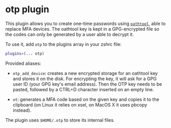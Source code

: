 # otp plugin

This plugin allows you to create one-time passwords
using [`oathtool`](https://www.nongnu.org/oath-toolkit/man-oathtool.html), able to replace MFA devices. The oathtool key
is kept in a GPG-encrypted file so the codes can only be generated by a user able to decrypt it.

To use it, add `otp` to the plugins array in your zshrc file:

```zsh
plugins=(... otp)
```

Provided aliases:

- `otp_add_device`: creates a new encrypted storage for an oathtool key and stores it on the disk. For encrypting the
  key, it will ask for a GPG user ID (your GPG key's email address). Then the OTP key needs to be pasted, followed by a
  CTRL+D character inserted on an empty line.

- `ot`: generates a MFA code based on the given key and copies it to the clipboard
  (on Linux it relies on xsel, on MacOS X it uses pbcopy instead).

The plugin uses `$HOME/.otp` to store its internal files.
